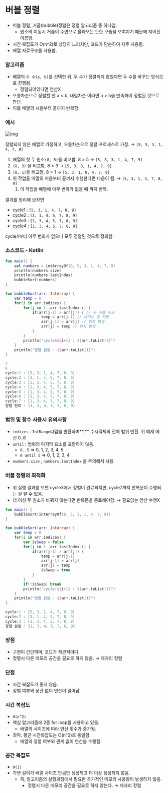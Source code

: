 # 버블 정렬

- 버블 정렬, 거품(bubble)정렬은 정렬 알고리즘 중 하나임.
    - 원소의 이동시 거품이 수면으로 올라오는 듯한 모습을 보여지기 때문에 지어진 이름임.
- 시간 복잡도가 O(n^2)로 상당히 느리지만, 코드가 단순하여 자주 사용됨.
- 배열 자료구조를 사용함.

### 알고리즘

- 배열의 `두 수(a, b)`를 선택한 뒤, 두 수가 정렬되지 않았다면 두 수를 바꾸는 방식으로 진행됨.
    - 정렬되어있다면 연산X
- 오름차순으로 정렬할 땐 a < b, 내림차순 이라면 a > b을 만족해야 정렬된 것으로 판단.
- 이를 배열의 처음부터 끝까지 반복함.

### 예시

![img](https://github.com/jiwon2724/TIL/assets/70135188/dfb26eda-210a-4d0f-9013-3f924eebc8b3)


정렬되지 않은 배열로 가정하고, 오름차순으로 정렬 프로세스로 가정. → `[8, 5, 3, 1, 4, 7, 9]`

1. 배열의 첫 두 원소`(8, 5)`를 비교함. 8 > 5 → `[5, 8, 3, 1, 4, 7, 9]`
2. `(8, 3)` 을 비교함. 8 > 3 → `[5, 3, 8, 1, 4, 7, 9]`
3. `(8, 1)`을 비교함. 8 > 1 → `[5, 3, 1, 8, 4, 7, 9]`
4. 위 작업을 배열의 처음부터 끝까지 수행한다면 다음이 됨. → `[5, 3, 1, 4, 7, 8, 9]`
    1. 이 작업을 배열에 아무 변화가 없을 때 까지 반복.

결과를 정리해 보자면

- cycle1 : `[5, 3, 1, 4, 7, 8, 9]`
- cycle2 : `[3, 1, 4, 5, 7, 8, 9]`
- cycle3 : `[1, 3, 4, 5, 7, 8, 9]`
- cycle4 : `[1, 3, 4, 5, 7, 8, 9]`

cycle4부터 아무 변화가 없으니 모두 정렬된 것으로 정의함.

### 소스코드 - Kotlin

```kotlin
fun main() {
    val numbers = intArrayOf(8, 5, 3, 1, 4, 7, 9)
    println(numbers.size)
    println(numbers.lastIndex)
    bubbleSort(numbers)
}

fun bubbleSort(arr: IntArray) {
    var temp = 0
    for(i in arr.indices) {
        for(j in 1..arr.lastIndex-i) {
            if(arr[j-1] > arr[j]) { // 두 수를 비교
                temp = arr[j-1] // 바꾸는 값 저장
                arr[j-1] = arr[j] // 위치 변경
                arr[j] = temp // 위치 변경
            }
        }
        println("cycle$${i+1} : ${arr.toList()}")
    }
    println("정렬 완료 : ${arr.toList()}")
}
```

```kotlin
7
6
cycle:1 : [5, 3, 1, 4, 7, 8, 9]
cycle:2 : [3, 1, 4, 5, 7, 8, 9]
cycle:3 : [1, 3, 4, 5, 7, 8, 9]
cycle:4 : [1, 3, 4, 5, 7, 8, 9]
cycle:5 : [1, 3, 4, 5, 7, 8, 9]
cycle:6 : [1, 3, 4, 5, 7, 8, 9]
cycle:7 : [1, 3, 4, 5, 7, 8, 9]
정렬 완료 : [1, 3, 4, 5, 7, 8, 9]
```

### 범위 및 함수 사용시 유의사항

- `indices` : `IntRange`타입을 반환하며**,** 수시객체의 전체 범위 반환. 위 예제 에선 0..6
- `until` : 범위의 마지막 요소를 포함하지 않음.
    - `0..5` => 0, 1, 2, 3, 4, 5
    - `0 until 5` => 0, 1, 2, 3, 4
- `numbers.size` , `numbers.lastIndex` 을 주의해서 사용.

### 버블 정렬의 최적화

- 위 실행 결과를 보면 cycle3에서 정렬이 완료되지만, cycle7까지 반복문이 수행되는 걸 알 수 있음.
- 더 이상 두 원소가 바뀌지 않는다면 반복문을 종료해야함. → 필요없는 연산 수행X

```kotlin
fun main() {
    bubbleSort(intArrayOf(8, 5, 3, 1, 4, 7, 9))
}

fun bubbleSort(arr: IntArray) {
    var temp = 0
    for(i in arr.indices) {
        var isSwap = false
        for(j in 1..arr.lastIndex-i) {
            if(arr[j-1] > arr[j]) {
                temp = arr[j-1]
                arr[j-1] = arr[j]
                arr[j] = temp
                isSwap = true
            }
        }
        if(!isSwap) break
        println("cycle:${i+1} : ${arr.toList()}")
    }
    println("정렬 완료 : ${arr.toList()}")
}
```

```kotlin
cycle:1 : [5, 3, 1, 4, 7, 8, 9]
cycle:2 : [3, 1, 4, 5, 7, 8, 9]
cycle:3 : [1, 3, 4, 5, 7, 8, 9]
정렬 완료 : [1, 3, 4, 5, 7, 8, 9]
```

### 장점

- 구현이 간단하며, 코드가 직관적이다.
- 정렬시 다른 메모리 공간을 필요로 하지 않음. → 제자리 정렬

### 단점

- 시간 복잡도가 좋지 않음.
- 정렬 여부와 상관 없이 연산이 일어남.

### 시간 복잡도

- `O(n^2)`
- 핵심 알고리즘에 2중 for loop를 사용하고 있음.
    - 배열의 사이즈에 따라 연산 횟수가 증가됨.
- 최악, 평균 시간복잡도는 O(n^2)로 동일함.
    - 배열의 정렬 여부와 관계 없이 연산을 수행함.

### 공간 복잡도

- `O(1)`
- 가변 길이가 배열 사이즈 만큼만 생성되고 더 이상 생성되지 않음.
    - 즉, 알고리즘의 실행과정에서 필요한 추가적인 메모리 사용량이 발생하지 않음.
        - 정렬시 다른 메모리 공간을 필요로 하지 않는다. → 제자리 정렬
